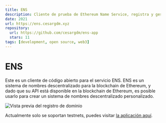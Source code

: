 ```yaml
---
title: ENS
description: Cliente de prueba de Ethereum Name Service, registra y gestiona tus dominios.
date: 2021
url: https://ens.cesargdm.xyz
repository:
  url: https://github.com/cesargdm/ens-app
  stars: 11
tags: [development, open source, web3]
---
```


# ENS

Este es un cliente de código abierto para el servicio ENS. ENS es un sistema de nombres descentralizado para la blockchain de Ethereum, y dado que su API está disponible en la blockchain de Ethereum, es posible usarlo para crear un sistema de nombres descentralizado personalizado.

![Vista previa del registro de dominio](https://user-images.githubusercontent.com/10179494/171052275-49063184-aea7-4f7d-9c46-b14271cf9e9d.gif)

Actualmente solo se soportan testnets, puedes visitar [la aplicación aquí](//ens.cesargdm.xyz).
